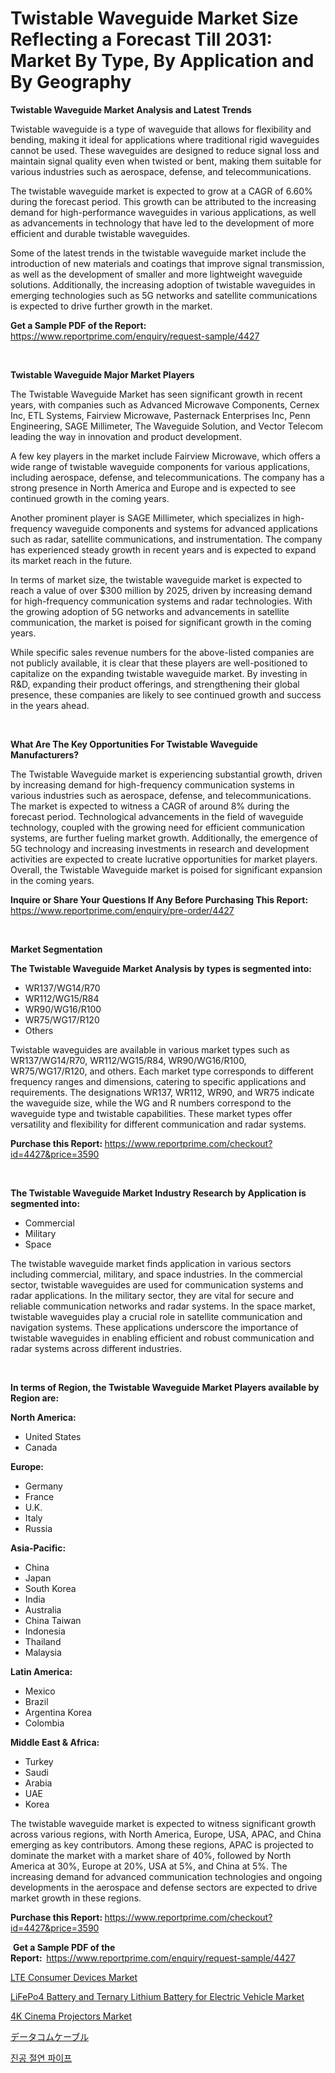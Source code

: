 <p><h1>Twistable Waveguide Market Size Reflecting a Forecast Till 2031: Market By Type, By Application and By Geography</h1></p><p><strong>Twistable Waveguide Market Analysis and Latest Trends</strong></p>
<p><p>Twistable waveguide is a type of waveguide that allows for flexibility and bending, making it ideal for applications where traditional rigid waveguides cannot be used. These waveguides are designed to reduce signal loss and maintain signal quality even when twisted or bent, making them suitable for various industries such as aerospace, defense, and telecommunications.</p><p>The twistable waveguide market is expected to grow at a CAGR of 6.60% during the forecast period. This growth can be attributed to the increasing demand for high-performance waveguides in various applications, as well as advancements in technology that have led to the development of more efficient and durable twistable waveguides.</p><p>Some of the latest trends in the twistable waveguide market include the introduction of new materials and coatings that improve signal transmission, as well as the development of smaller and more lightweight waveguide solutions. Additionally, the increasing adoption of twistable waveguides in emerging technologies such as 5G networks and satellite communications is expected to drive further growth in the market.</p></p>
<p><strong>Get a Sample PDF of the Report:&nbsp;</strong> <a href="https://www.reportprime.com/enquiry/request-sample/4427">https://www.reportprime.com/enquiry/request-sample/4427</a></p>
<p>&nbsp;</p>
<p><strong>Twistable Waveguide Major Market Players</strong></p>
<p><p>The Twistable Waveguide Market has seen significant growth in recent years, with companies such as Advanced Microwave Components, Cernex Inc, ETL Systems, Fairview Microwave, Pasternack Enterprises Inc, Penn Engineering, SAGE Millimeter, The Waveguide Solution, and Vector Telecom leading the way in innovation and product development.</p><p>A few key players in the market include Fairview Microwave, which offers a wide range of twistable waveguide components for various applications, including aerospace, defense, and telecommunications. The company has a strong presence in North America and Europe and is expected to see continued growth in the coming years.</p><p>Another prominent player is SAGE Millimeter, which specializes in high-frequency waveguide components and systems for advanced applications such as radar, satellite communications, and instrumentation. The company has experienced steady growth in recent years and is expected to expand its market reach in the future.</p><p>In terms of market size, the twistable waveguide market is expected to reach a value of over $300 million by 2025, driven by increasing demand for high-frequency communication systems and radar technologies. With the growing adoption of 5G networks and advancements in satellite communication, the market is poised for significant growth in the coming years.</p><p>While specific sales revenue numbers for the above-listed companies are not publicly available, it is clear that these players are well-positioned to capitalize on the expanding twistable waveguide market. By investing in R&D, expanding their product offerings, and strengthening their global presence, these companies are likely to see continued growth and success in the years ahead.</p></p>
<p>&nbsp;</p>
<p><strong>What Are The Key Opportunities For Twistable Waveguide Manufacturers?</strong></p>
<p><p>The Twistable Waveguide market is experiencing substantial growth, driven by increasing demand for high-frequency communication systems in various industries such as aerospace, defense, and telecommunications. The market is expected to witness a CAGR of around 8% during the forecast period. Technological advancements in the field of waveguide technology, coupled with the growing need for efficient communication systems, are further fueling market growth. Additionally, the emergence of 5G technology and increasing investments in research and development activities are expected to create lucrative opportunities for market players. Overall, the Twistable Waveguide market is poised for significant expansion in the coming years.</p></p>
<p><strong>Inquire or Share Your Questions If Any Before Purchasing This Report:</strong> <a href="https://www.reportprime.com/enquiry/pre-order/4427">https://www.reportprime.com/enquiry/pre-order/4427</a></p>
<p>&nbsp;</p>
<p><strong>Market Segmentation</strong></p>
<p><strong>The Twistable Waveguide Market Analysis by types is segmented into:</strong></p>
<p><ul><li>WR137/WG14/R70</li><li>WR112/WG15/R84</li><li>WR90/WG16/R100</li><li>WR75/WG17/R120</li><li>Others</li></ul></p>
<p><p>Twistable waveguides are available in various market types such as WR137/WG14/R70, WR112/WG15/R84, WR90/WG16/R100, WR75/WG17/R120, and others. Each market type corresponds to different frequency ranges and dimensions, catering to specific applications and requirements. The designations WR137, WR112, WR90, and WR75 indicate the waveguide size, while the WG and R numbers correspond to the waveguide type and twistable capabilities. These market types offer versatility and flexibility for different communication and radar systems.</p></p>
<p><strong>Purchase this Report:&nbsp;</strong><a href="https://www.reportprime.com/checkout?id=4427&price=3590">https://www.reportprime.com/checkout?id=4427&price=3590</a></p>
<p>&nbsp;</p>
<p><strong>The Twistable Waveguide Market Industry Research by Application is segmented into:</strong></p>
<p><ul><li>Commercial</li><li>Military</li><li>Space</li></ul></p>
<p><p>The twistable waveguide market finds application in various sectors including commercial, military, and space industries. In the commercial sector, twistable waveguides are used for communication systems and radar applications. In the military sector, they are vital for secure and reliable communication networks and radar systems. In the space market, twistable waveguides play a crucial role in satellite communication and navigation systems. These applications underscore the importance of twistable waveguides in enabling efficient and robust communication and radar systems across different industries.</p></p>
<p>&nbsp;</p>
<p><strong>In terms of Region, the Twistable Waveguide Market Players available by Region are:</strong></p>
<p>
    <p> <strong> North America: </strong>
        <ul>
            <li>United States</li>
            <li>Canada</li>
        </ul>
        </p> 
    <p> <strong> Europe: </strong>
        <ul>
            <li>Germany</li>
            <li>France</li>
            <li>U.K.</li>
            <li>Italy</li>
            <li>Russia</li>
        </ul>
        </p> 
    <p> <strong> Asia-Pacific: </strong>
        <ul>
            <li>China</li>
            <li>Japan</li>
            <li>South Korea</li>
            <li>India</li>
            <li>Australia</li>
            <li>China Taiwan</li>
            <li>Indonesia</li>
            <li>Thailand</li>
            <li>Malaysia</li>
        </ul>
        </p> 
    <p> <strong> Latin America: </strong>
        <ul>
            <li>Mexico</li>
            <li>Brazil</li>
            <li>Argentina Korea</li>
            <li>Colombia</li>
        </ul>
        </p> 
    <p> <strong> Middle East & Africa: </strong>
        <ul>
            <li>Turkey</li>
            <li>Saudi</li>
            <li>Arabia</li>
            <li>UAE</li>
            <li>Korea</li>
        </ul>
    </p>
    </p>
<p><p>The twistable waveguide market is expected to witness significant growth across various regions, with North America, Europe, USA, APAC, and China emerging as key contributors. Among these regions, APAC is projected to dominate the market with a market share of 40%, followed by North America at 30%, Europe at 20%, USA at 5%, and China at 5%. The increasing demand for advanced communication technologies and ongoing developments in the aerospace and defense sectors are expected to drive market growth in these regions.</p></p>
<p><strong>Purchase this Report: </strong><a href="https://www.reportprime.com/checkout?id=4427&price=3590">https://www.reportprime.com/checkout?id=4427&price=3590</a></p>
<p>&nbsp;<strong>Get a Sample PDF of the Report:&nbsp;&nbsp;</strong><a href="https://www.reportprime.com/enquiry/request-sample/4427">https://www.reportprime.com/enquiry/request-sample/4427</a></p>
<p><strong></strong></p>
<p><p><a href="https://github.com/jerrycopelandthomaswsqd8q/Market-Research-Report-List-2/blob/main/lte-consumer-devices-market.md">LTE Consumer Devices Market</a></p><p><a href="https://issuu.com/reportprime-2/docs/lifepo4-battery-and-ternary-lithium-battery-for-el">LiFePo4 Battery and Ternary Lithium Battery for Electric Vehicle Market</a></p><p><a href="https://github.com/yoshih12/Market-Research-Report-List-2/blob/main/4k-cinema-projectors-market.md">4K Cinema Projectors Market</a></p><p><a href="https://github.com/hilmi-2a/Market-Research-Report-List-1/blob/main/777474715195.md">データコムケーブル</a></p><p><a href="https://github.com/BrettWeberrt8767765/Market-Research-Report-List-1/blob/main/259828614074.md">진공 절연 파이프</a></p></p>